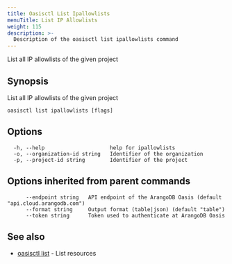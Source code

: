 ```yaml
---
title: Oasisctl List Ipallowlists
menuTitle: List IP Allowlists
weight: 115
description: >-
  Description of the oasisctl list ipallowlists command
---
```

List all IP allowlists of the given project

## Synopsis

List all IP allowlists of the given project

```
oasisctl list ipallowlists [flags]
```

## Options

```
  -h, --help                     help for ipallowlists
  -o, --organization-id string   Identifier of the organization
  -p, --project-id string        Identifier of the project
```

## Options inherited from parent commands

```
      --endpoint string   API endpoint of the ArangoDB Oasis (default "api.cloud.arangodb.com")
      --format string     Output format (table|json) (default "table")
      --token string      Token used to authenticate at ArangoDB Oasis
```

## See also

* [oasisctl list](_index.md)	 - List resources

